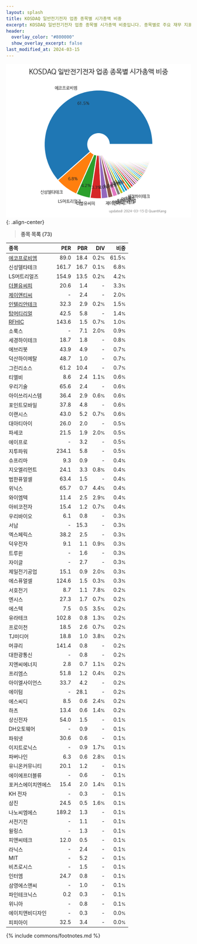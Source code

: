 ```yaml
---
layout: splash
title: KOSDAQ 일반전기전자 업종 종목별 시가총액 비중
excerpt: KOSDAQ 일반전기전자 업종 종목별 시가총액 비중입니다. 종목별로 주요 재무 지표를 함께 표시합니다.
header:
  overlay_color: "#800000"
  show_overlay_excerpt: false
last_modified_at: 2024-03-15
---
```



![KOSDAQ 일반전기전자 업종 종목별 시가총액 비중](/stats/sector/images/kosdaq_업종_일반전기전자_종목.png){: .align-center}


> **종목 목록 (73)**<a id="list"></a>

| **종목** | **PER** | **PBR** | **DIV** | **비중** |
| :------- | ------: | ------: | ------: | -------: |
| [에코프로비엠](/247540/) | 89.0 | 18.4 | 0.2<small>%</small> | 61.5<small>%</small> |
| 신성델타테크 | 161.7 | 16.7 | 0.1<small>%</small> | 6.8<small>%</small> |
| LS머트리얼즈 | 154.9 | 13.5 | 0.2<small>%</small> | 4.2<small>%</small> |
| [더블유씨피](/393890/) | 20.6 | 1.4 | - | 3.3<small>%</small> |
| [제이앤티씨](/204270/) | - | 2.4 | - | 2.0<small>%</small> |
| [인텔리안테크](/189300/) | 32.3 | 2.9 | 0.2<small>%</small> | 1.5<small>%</small> |
| [탑머티리얼](/360070/) | 42.5 | 5.8 | - | 1.4<small>%</small> |
| [RFHIC](/218410/) | 143.6 | 1.5 | 0.7<small>%</small> | 1.0<small>%</small> |
| 소룩스 | - | 7.1 | 2.0<small>%</small> | 0.9<small>%</small> |
| 세경하이테크 | 18.7 | 1.8 | - | 0.8<small>%</small> |
| 에브리봇 | 43.9 | 4.9 | - | 0.7<small>%</small> |
| 덕산하이메탈 | 48.7 | 1.0 | - | 0.7<small>%</small> |
| 그린리소스 | 61.2 | 10.4 | - | 0.7<small>%</small> |
| 티엘비 | 8.6 | 2.4 | 1.1<small>%</small> | 0.6<small>%</small> |
| 우리기술 | 65.6 | 2.4 | - | 0.6<small>%</small> |
| 아이쓰리시스템 | 36.4 | 2.9 | 0.6<small>%</small> | 0.6<small>%</small> |
| 포인트모바일 | 37.8 | 4.8 | - | 0.6<small>%</small> |
| 이랜시스 | 43.0 | 5.2 | 0.7<small>%</small> | 0.6<small>%</small> |
| 대아티아이 | 26.0 | 2.0 | - | 0.5<small>%</small> |
| 파세코 | 21.5 | 1.9 | 2.0<small>%</small> | 0.5<small>%</small> |
| 에이프로 | - | 3.2 | - | 0.5<small>%</small> |
| 지투파워 | 234.1 | 5.8 | - | 0.5<small>%</small> |
| 슈프리마 | 9.3 | 0.9 | - | 0.4<small>%</small> |
| 지오엘리먼트 | 24.1 | 3.3 | 0.8<small>%</small> | 0.4<small>%</small> |
| 범한퓨얼셀 | 63.4 | 1.5 | - | 0.4<small>%</small> |
| 위닉스 | 65.7 | 0.7 | 4.4<small>%</small> | 0.4<small>%</small> |
| 와이엠텍 | 11.4 | 2.5 | 2.9<small>%</small> | 0.4<small>%</small> |
| 아비코전자 | 15.4 | 1.2 | 0.7<small>%</small> | 0.4<small>%</small> |
| 우리바이오 | 6.1 | 0.8 | - | 0.3<small>%</small> |
| 서남 | - | 15.3 | - | 0.3<small>%</small> |
| 엑스페릭스 | 38.2 | 2.5 | - | 0.3<small>%</small> |
| 덕우전자 | 9.1 | 1.1 | 0.9<small>%</small> | 0.3<small>%</small> |
| 트루윈 | - | 1.6 | - | 0.3<small>%</small> |
| 자이글 | - | 2.7 | - | 0.3<small>%</small> |
| 제일전기공업 | 15.1 | 0.9 | 2.0<small>%</small> | 0.3<small>%</small> |
| 에스퓨얼셀 | 124.6 | 1.5 | 0.3<small>%</small> | 0.3<small>%</small> |
| 서호전기 | 8.7 | 1.1 | 7.8<small>%</small> | 0.2<small>%</small> |
| 엔시스 | 27.3 | 1.7 | 0.7<small>%</small> | 0.2<small>%</small> |
| 에스텍 | 7.5 | 0.5 | 3.5<small>%</small> | 0.2<small>%</small> |
| 유라테크 | 102.8 | 0.8 | 1.3<small>%</small> | 0.2<small>%</small> |
| 프로이천 | 18.5 | 2.6 | 0.7<small>%</small> | 0.2<small>%</small> |
| TJ미디어 | 18.8 | 1.0 | 3.8<small>%</small> | 0.2<small>%</small> |
| 머큐리 | 141.4 | 0.8 | - | 0.2<small>%</small> |
| 대한광통신 | - | 0.8 | - | 0.2<small>%</small> |
| 지엔씨에너지 | 2.8 | 0.7 | 1.1<small>%</small> | 0.2<small>%</small> |
| 프리엠스 | 51.8 | 1.2 | 0.4<small>%</small> | 0.2<small>%</small> |
| 아이엘사이언스 | 33.7 | 4.2 | - | 0.2<small>%</small> |
| 에이텀 | - | 28.1 | - | 0.2<small>%</small> |
| 에스씨디 | 8.5 | 0.6 | 2.4<small>%</small> | 0.2<small>%</small> |
| 하츠 | 13.4 | 0.6 | 1.4<small>%</small> | 0.2<small>%</small> |
| 상신전자 | 54.0 | 1.5 | - | 0.1<small>%</small> |
| DH오토웨어 | - | 0.9 | - | 0.1<small>%</small> |
| 파워넷 | 30.6 | 0.6 | - | 0.1<small>%</small> |
| 이지트로닉스 | - | 0.9 | 1.7<small>%</small> | 0.1<small>%</small> |
| 파버나인 | 6.3 | 0.6 | 2.8<small>%</small> | 0.1<small>%</small> |
| 유니온커뮤니티 | 20.1 | 1.2 | - | 0.1<small>%</small> |
| 에이에프더블류 | - | 0.6 | - | 0.1<small>%</small> |
| 포커스에이치엔에스 | 15.4 | 2.0 | 1.4<small>%</small> | 0.1<small>%</small> |
| KH 전자 | - | 0.3 | - | 0.1<small>%</small> |
| 삼진 | 24.5 | 0.5 | 1.6<small>%</small> | 0.1<small>%</small> |
| 나노씨엠에스 | 189.2 | 1.3 | - | 0.1<small>%</small> |
| 서전기전 | - | 1.1 | - | 0.1<small>%</small> |
| 윌링스 | - | 1.3 | - | 0.1<small>%</small> |
| 피앤씨테크 | 12.0 | 0.5 | - | 0.1<small>%</small> |
| 라닉스 | - | 2.4 | - | 0.1<small>%</small> |
| MIT | - | 5.2 | - | 0.1<small>%</small> |
| 비츠로시스 | - | 1.5 | - | 0.1<small>%</small> |
| 인터엠 | 24.7 | 0.8 | - | 0.1<small>%</small> |
| 삼영에스앤씨 | - | 1.0 | - | 0.1<small>%</small> |
| 파인테크닉스 | 0.2 | 0.3 | - | 0.1<small>%</small> |
| 위니아 | - | 0.8 | - | 0.1<small>%</small> |
| 에이치앤비디자인 | - | 0.3 | - | 0.0<small>%</small> |
| 피피아이 | 32.5 | 3.4 | - | 0.0<small>%</small> |

{% include commons/footnotes.md %}